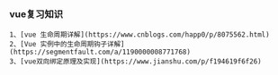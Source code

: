 ### vue复习知识

    1、[vue 生命周期详解](https://www.cnblogs.com/happ0/p/8075562.html)
    2、[Vue 实例中的生命周期钩子详解](https://segmentfault.com/a/1190000008771768)
    3、[vue双向绑定原理及实现](https://www.jianshu.com/p/f194619f6f26)
